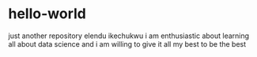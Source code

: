 # hello-world
just another repository
elendu ikechukwu i am enthusiastic about learning all about data science and i am willing to give it all my best to be the best 

